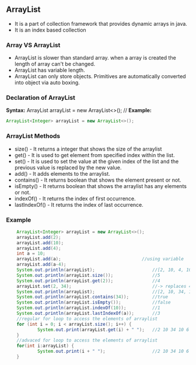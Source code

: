 ## ArrayList
- It is a part of collection framework that provides dynamic arrays in java.
- It is an index based collection

### Array VS ArrayList
- ArrayList is slower than standard array. when a array is created the length of array can't be changed.
- ArrayList has variable length.
- ArrayList can only store objects. Primitives are automatically converted into object via auto boxing.

### Declaration of ArrayList

**Syntax:** ArrayList<classname> arrayList = new ArrayList<>(); //
**Example:**
```java
ArrayList<Integer> arrayList = new ArrayList<>();
```
### ArrayList Methods
- size() - It returns a integer that shows the size of the arraylist
- get() - It is used to get element from specified index within the list.
- set() - It is used to set the value at the given index of the list and the previous value is replaced by the new value.
- add() - It adds elements to the arraylist.
- contains() - It returns boolean that shows the element present or not.
- isEmpty() - It returns boolean that shows the arraylist has any elements or not.
- indexOf() - It returns the index of first occurrence.
- lastIndexOf() - It returns the index of last occurrence.

### Example
```java
    ArrayList<Integer> arrayList = new ArrayList<>();
	arrayList.add(2);
	arrayList.add(10);
	arrayList.add(4);
	int a = 10;
	arrayList.add(a);                               //using variable
	arrayList.add(a-4);
	System.out.println(arrayList);                      //[2, 10, 4, 10, 6]
	System.out.println(arrayList.size());               //5
	System.out.println(arrayList.get(2));               //4
	arrayList.set(2, 34);                               //-> replaces 4 by 34
	System.out.println(arrayList);                      //[2, 10, 34, 10, 6]
	System.out.println(arrayList.contains(34));         //true
	System.out.println(arrayList.isEmpty());            //false
	System.out.println(arrayList.indexOf(10));          //1
	System.out.println(arrayList.lastIndexOf(a));       //3
    //regular for loop to access the elements of arraylist
    for (int i = 0; i < arrayList.size(); i++) {
			System.out.print(arrayList.get(i) + " ");   //2 10 34 10 6
	}
    //advaced for loop to access the elements of arraylist
	for(int i:arrayList) {
			System.out.print(i + " ");                  //2 10 34 10 6
	}
```
